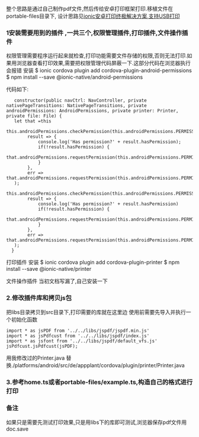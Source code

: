 整个思路是通过自己制作pdf文件,然后传给安卓打印框架打印.移植文件在portable-files目录下, 设计思路见[ionic安卓打印终极解决方案,支持USB打印](http://bigxiangbaobao.com/blog/2018/09/22/ionic%E5%AE%89%E5%8D%93%E6%89%93%E5%8D%B0%E7%BB%88%E6%9E%81%E8%A7%A3%E5%86%B3%E6%96%B9%E6%A1%88,%E6%94%AF%E6%8C%81USB%E6%89%93%E5%8D%B0/)

### 1安装需要用到的插件 ,一共三个,权限管理插件,打印插件,文件操作插件

权限管理需要程序运行起来就检查,打印功能需要文件存储的权限,否则无法打印.如果用浏览器查看打印效果,需要把权限管理代码屏蔽一下.这部分代码在浏览器执行会报错
安装
$ ionic cordova plugin add cordova-plugin-android-permissions
$ npm install --save @ionic-native/android-permissions

代码如下:
```
   constructor(public navCtrl: NavController, private nativePageTransitions: NativePageTransitions, private androidPermissions: AndroidPermissions, private printer: Printer, private file: File) {
   let that =this
   this.androidPermissions.checkPermission(this.androidPermissions.PERMISSION.READ_EXTERNAL_STORAGE).then(
        result => {
			console.log('Has permission?' + result.hasPermission);
			if(!result.hasPermission) {
				that.androidPermissions.requestPermission(this.androidPermissions.PERMISSION.READ_EXTERNAL_STORAGE)
			}
		},
        err => that.androidPermissions.requestPermission(this.androidPermissions.PERMISSION.READ_EXTERNAL_STORAGE)
   );
   this.androidPermissions.checkPermission(this.androidPermissions.PERMISSION.WRITE_EXTERNAL_STORAGE).then(
        result => {
			console.log('Has permission?' + result.hasPermission)
			if(!result.hasPermission) {
				that.androidPermissions.requestPermission(this.androidPermissions.PERMISSION.WRITE_EXTERNAL_STORAGE)
			}
		},
        err => that.androidPermissions.requestPermission(this.androidPermissions.PERMISSION.WRITE_EXTERNAL_STORAGE)
   );
  }

```

打印插件
安装
$ ionic cordova plugin add cordova-plugin-printer
$ npm install --save @ionic-native/printer

文件操作插件 当初文档写漏了,自己安装一下


### 2.修改插件库和拷贝js包
把libs目录拷贝到src目录下,打印需要的库就在这里边
使用前需要先导入并执行一个初始化函数
```
import * as jsPDF from '../../libs/jspdf/jspdf.min.js'
import * as jsPdfcust from '../../libs/jspdf/index.js'
import * as jsfont from '../../libs/jspdf/default_vfs.js'
jsPdfcust.jsPdfcust(jsPDF);

```
用我修改过的Printer.java 替换./platforms/android/src/de/appplant/cordova/plugin/printer/Printer.java

### 3.参考home.ts或者portable-files/example.ts,构造自己的格式进行打印


### 备注
如果只是需要先测试打印效果,只是用libs下的库即可测试,浏览器保存pdf文件用doc.save
